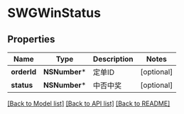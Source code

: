# SWGWinStatus

## Properties
Name | Type | Description | Notes
------------ | ------------- | ------------- | -------------
**orderId** | **NSNumber*** | 定单ID | [optional] 
**status** | **NSNumber*** | 中否中奖 | [optional] 

[[Back to Model list]](../README.md#documentation-for-models) [[Back to API list]](../README.md#documentation-for-api-endpoints) [[Back to README]](../README.md)


